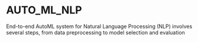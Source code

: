# AUTO_ML_NLP
End-to-end AutoML system for Natural Language Processing (NLP) involves several steps, from data preprocessing to model selection and evaluation

